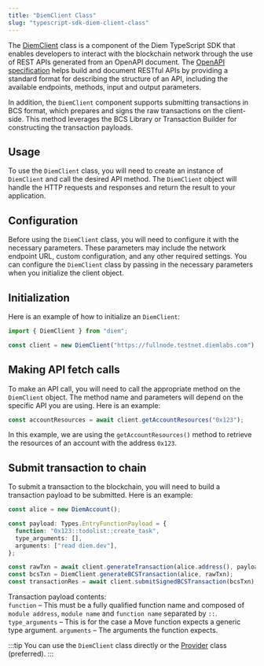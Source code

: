 ```yaml
---
title: "DiemClient Class"
slug: "typescript-sdk-diem-client-class"
---
```


The [DiemClient](https://aptos-labs.github.io/ts-sdk-doc/classes/DiemClient.html) class is a component of the Diem TypeScript SDK that enables developers to interact with the blockchain network through the use of REST APIs generated from an OpenAPI document. The [OpenAPI specification](https://spec.openapis.org/oas/v3.0.3) helps build and document RESTful APIs by providing a standard format for describing the structure of an API, including the available endpoints, methods, input and output parameters.

In addition, the `DiemClient` component supports submitting transactions in BCS format, which prepares and signs the raw transactions on the client-side. This method leverages the BCS Library or Transaction Builder for constructing the transaction payloads.

## Usage

To use the `DiemClient` class, you will need to create an instance of `DiemClient` and call the desired API method. The `DiemClient` object will handle the HTTP requests and responses and return the result to your application.

## Configuration

Before using the `DiemClient` class, you will need to configure it with the necessary parameters. These parameters may include the network endpoint URL, custom configuration, and any other required settings. You can configure the `DiemClient` class by passing in the necessary parameters when you initialize the client object.

## Initialization

Here is an example of how to initialize an `DiemClient`:

```ts
import { DiemClient } from "diem";

const client = new DiemClient("https://fullnode.testnet.diemlabs.com");
```

## Making API fetch calls

To make an API call, you will need to call the appropriate method on the `DiemClient` object. The method name and parameters will depend on the specific API you are using. Here is an example:

```ts
const accountResources = await client.getAccountResources("0x123");
```

In this example, we are using the `getAccountResources()` method to retrieve the resources of an account with the address `0x123`.

## Submit transaction to chain

To submit a transaction to the blockchain, you will need to build a transaction payload to be submitted. Here is an example:

```ts
const alice = new DiemAccount();

const payload: Types.EntryFunctionPayload = {
  function: "0x123::todolist::create_task",
  type_arguments: [],
  arguments: ["read diem.dev"],
};

const rawTxn = await client.generateTransaction(alice.address(), payload);
const bcsTxn = DiemClient.generateBCSTransaction(alice, rawTxn);
const transactionRes = await client.submitSignedBCSTransaction(bcsTxn);
```

Transaction payload contents:  
`function` – This must be a fully qualified function name and composed of `module address`, `module name` and `function name` separated by `::`.
`type_arguments` – This is for the case a Move function expects a generic type argument.
`arguments` – The arguments the function expects.

:::tip
You can use the `DiemClient` class directly or the [Provider](./sdk-client-layer.md) class (preferred).
:::
